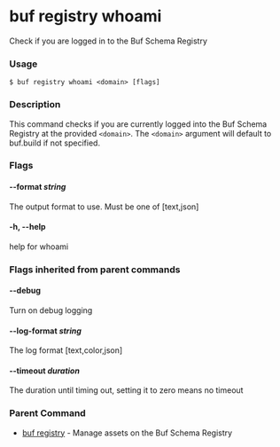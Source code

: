 # buf registry whoami

Check if you are logged in to the Buf Schema Registry

### Usage

```console
$ buf registry whoami <domain> [flags]
```

### Description

This command checks if you are currently logged into the Buf Schema Registry at the provided `<domain>`. The `<domain>` argument will default to buf.build if not specified.

### Flags

#### \--format _string_

The output format to use. Must be one of \[text,json\]

#### \-h, --help

help for whoami

### Flags inherited from parent commands

#### \--debug

Turn on debug logging

#### \--log-format _string_

The log format \[text,color,json\]

#### \--timeout _duration_

The duration until timing out, setting it to zero means no timeout

### Parent Command

- [buf registry](../) - Manage assets on the Buf Schema Registry
